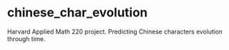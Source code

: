 # chinese_char_evolution
Harvard Applied Math 220 project. Predicting Chinese characters evolution through time.
